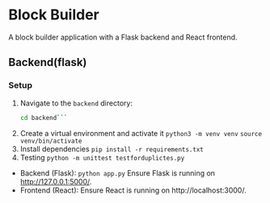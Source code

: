 # Block Builder

A block builder application with a Flask backend and React frontend.

## Backend(flask)

### Setup

1. Navigate to the `backend` directory:
   ```sh
   cd backend```

1. Create a virtual environment and activate it
  ```python3 -m venv venv```
```source venv/bin/activate```
2. Install dependencies 
```pip install -r requirements.txt```
3. Testing
```python -m unittest testforduplictes.py ```

- Backend (Flask):
```python app.py```
Ensure Flask is running on http://127.0.0.1:5000/.
- Frontend (React):
Ensure React is running on http://localhost:3000/.
